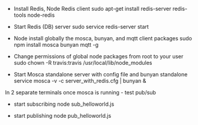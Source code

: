 - Install Redis, Node Redis client
sudo apt-get install redis-server redis-tools node-redis 

- Start Redis (DB) server
sudo service redis-server start

- Node install globally the mosca, bunyan, and mqtt client packages
sudo npm install mosca bunyan mqtt -g

- Change permissions of global node packages from root to your user
sudo chown -R travis:travis /usr/local/lib/node_modules

- Start Mosca standalone server with config file and bunyan standalone service
mosca -v -c server_with_redis.cfg | bunyan &

In 2 separate terminals once mosca is running - test pub/sub
- start subscribing
node sub_helloworld.js

- start publishing
node pub_helloworld.js

